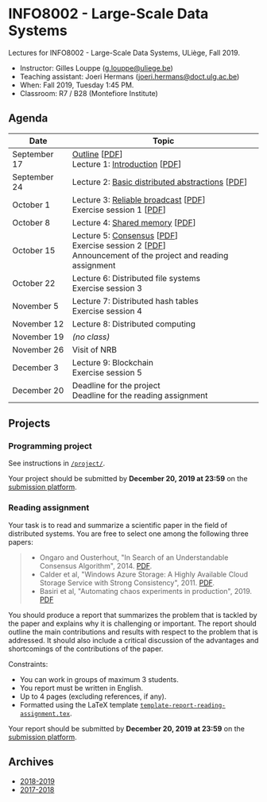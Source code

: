 # INFO8002 - Large-Scale Data Systems

Lectures for INFO8002 - Large-Scale Data Systems, ULiège, Fall 2019.

- Instructor: Gilles Louppe ([g.louppe@uliege.be](mailto:g.louppe@uliege.be))
- Teaching assistant: Joeri Hermans ([joeri.hermans@doct.ulg.ac.be](mailto:joeri.hermans@doct.ulg.ac.be))
- When: Fall 2019, Tuesday 1:45 PM.
- Classroom: R7 / B28 (Montefiore Institute)

## Agenda

| Date | Topic |
| --- | --- |
| September 17 | [Outline](https://glouppe.github.io/info8002-large-scale-data-systems/?p=outline.md) [[PDF](https://glouppe.github.io/info8002-large-scale-data-systems/pdf/outline.pdf)]<br>Lecture 1: [Introduction](https://glouppe.github.io/info8002-large-scale-data-systems/?p=lecture1.md) [[PDF](https://glouppe.github.io/info8002-large-scale-data-systems/pdf/lec1.pdf)] |
| September 24 | Lecture 2: [Basic distributed abstractions](https://glouppe.github.io/info8002-large-scale-data-systems/?p=lecture2.md) [[PDF](https://glouppe.github.io/info8002-large-scale-data-systems/pdf/lec2.pdf)]  |
| October 1 | Lecture 3: [Reliable broadcast](https://glouppe.github.io/info8002-large-scale-data-systems/?p=lecture3.md) [[PDF](https://glouppe.github.io/info8002-large-scale-data-systems/pdf/lec3.pdf)]<br>Exercise session 1 [[PDF](https://glouppe.github.io/info8002-large-scale-data-systems/pdf/ex1.pdf)] |
| October 8 | Lecture 4: [Shared memory](https://glouppe.github.io/info8002-large-scale-data-systems/?p=lecture4.md) [[PDF](https://glouppe.github.io/info8002-large-scale-data-systems/pdf/lec4.pdf)] |
| October 15 | Lecture 5: [Consensus](https://glouppe.github.io/info8002-large-scale-data-systems/?p=lecture5.md) [[PDF](https://glouppe.github.io/info8002-large-scale-data-systems/pdf/lec5.pdf)]<br>Exercise session 2  [[PDF](https://glouppe.github.io/info8002-large-scale-data-systems/pdf/ex2.pdf)]<br>Announcement of the project and reading assignment |
| October 22 | Lecture 6: Distributed file systems<br>Exercise session 3 |
| November 5 | Lecture 7: Distributed hash tables<br>Exercise session 4 |
| November 12 | Lecture 8: Distributed computing |
| November 19 | _(no class)_ |
| November 26 | Visit of NRB |
| December 3 | Lecture 9: Blockchain<br>Exercise session 5 |
| December 20 | Deadline for the project<br>Deadline for the reading assignment |


## Projects

### Programming project

See instructions in [`/project/`](https://github.com/glouppe/info8002-large-scale-data-systems/tree/master/project).

Your project should be submitted  by **December 20, 2019 at 23:59** on the [submission platform](https://submit.montefiore.ulg.ac.be/).

### Reading assignment

Your task is to read and summarize a scientific paper in the field of distributed systems. You are free to select one among the following three papers:

> - Ongaro and Ousterhout, "In Search of an Understandable Consensus Algorithm", 2014. [PDF](https://www.usenix.org/system/files/conference/atc14/atc14-paper-ongaro.pdf).
> - Calder et al, "Windows Azure Storage: A Highly Available Cloud Storage Service with Strong Consistency", 2011. [PDF](https://www.sigops.org/s/conferences/sosp/2011/current/2011-Cascais/printable/11-calder.pdf).
> - Basiri et al, "Automating chaos experiments in production", 2019. [PDF](https://arxiv.org/pdf/1905.04648.pdf)

You should produce a report that summarizes the problem that is tackled by the paper and explains why it is challenging or important. The report should outline the main contributions and results with respect to the problem that is addressed. It should also include a critical discussion of the advantages and shortcomings of the contributions of the paper.

Constraints:
- You can work in groups of maximum 3 students.
- You report must be written in English.
- Up to 4 pages (excluding references, if any).
- Formatted using the LaTeX template [`template-report-reading-assignment.tex`](https://glouppe.github.io/info8002-large-scale-data-systems/template-report-reading-assignment.tex).

Your report should be submitted  by **December 20, 2019 at 23:59** on the [submission platform](https://submit.montefiore.ulg.ac.be/).

## Archives

- [2018-2019](https://github.com/glouppe/info8002-large-scale-data-systems/tree/info8002-2018)
- [2017-2018](https://github.com/glouppe/info8002-large-scale-data-systems/tree/info8002-2017)

